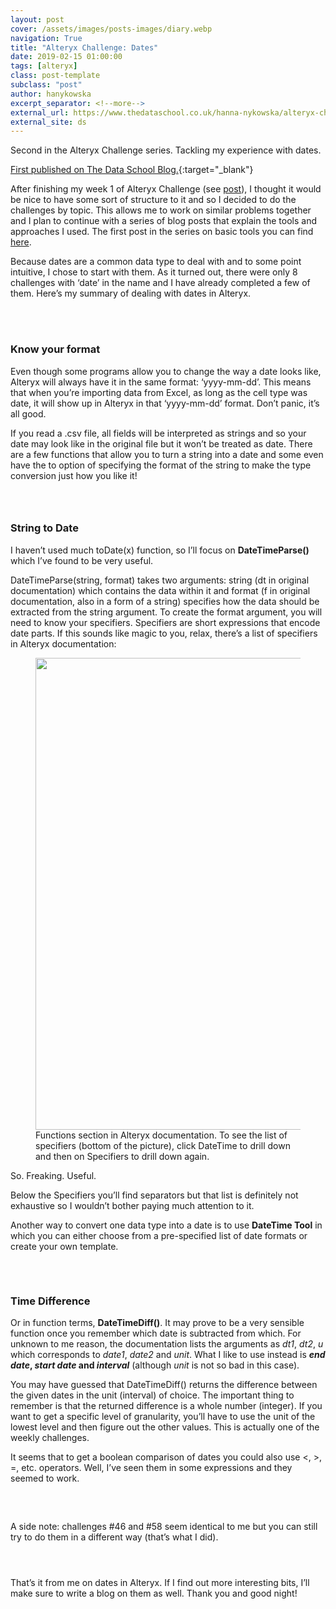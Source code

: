 ```yaml
---
layout: post
cover: /assets/images/posts-images/diary.webp
navigation: True
title: "Alteryx Challenge: Dates"
date: 2019-02-15 01:00:00
tags: [alteryx]
class: post-template
subclass: "post"
author: hanykowska
excerpt_separator: <!--more-->
external_url: https://www.thedataschool.co.uk/hanna-nykowska/alteryx-challenge-dates/
external_site: ds
---
```


Second in the Alteryx Challenge series. Tackling my experience with dates.

[First published on The Data School Blog.]({{page.external_url}}){:target="\_blank"}

<!--more-->

<p>After finishing my week 1 of Alteryx Challenge (see <a href="https://www.thedataschool.co.uk/hanna-nykowska/week-1-done-15-more-to-go/">post</a>), I thought it would be nice to have some sort of structure to it and so I decided to do the challenges by topic. This allows me to work on similar problems together and I plan to continue with a series of blog posts that explain the tools and approaches I used. The first post in the series on basic tools you can find <a href="https://www.thedataschool.co.uk/hanna-nykowska/alteryx-challenge-intro-to-alteryx/">here</a>.<br></p>

<p>Because dates are a common data type to deal with and to some point intuitive, I chose to start with them. As it turned out, there were only 8 challenges with ‘date’ in the name and I have already completed a few of them. Here’s my summary of dealing with dates in Alteryx.<br></p>

<div style="height:34px" aria-hidden="true" class="wp-block-spacer"></div>

<h3>Know your format</h3>

<p>Even though some programs allow you to change the way a date looks like, Alteryx will always have it in the same format: ‘yyyy-mm-dd’. This means that when you’re importing data from Excel, as long as the cell type was date, it will show up in Alteryx in that ‘yyyy-mm-dd’ format. Don’t panic, it’s all good.<br></p>

<p>If you read a .csv file, all fields will be interpreted as strings and so your date may look like in the original file but it won’t be treated as date. There are a few functions that allow you to turn a string into a date and some even have the to option of specifying the format of the string to make the type conversion just how you like it!<br></p>

<div style="height:29px" aria-hidden="true" class="wp-block-spacer"></div>

<h3>String to Date</h3>

<p>I haven’t used much toDate(x) function, so I’ll focus on <strong>DateTimeParse() </strong>which I’ve found to be very useful. <br></p>

<p>DateTimeParse(string, format) takes two arguments: string (dt in original documentation) which contains the data within it and format (f in original documentation, also in a form of a string) specifies how the data should be extracted from the string argument. To create the format argument, you will need to know your specifiers. Specifiers are short expressions that encode date parts. If this sounds like magic to you, relax, there&#8217;s a list of specifiers in Alteryx documentation:</p>

<figure class="wp-block-image"><img loading="lazy" width="1024" height="755" src="https://www.thedataschool.co.uk/content/images/wordpress/2019/02/specifiers-1024x755.png" alt="" class="wp-image-23676" srcset="https://www.thedataschool.co.uk/content/images/wordpress/2019/02/specifiers-1024x755.png 1024w, https://www.thedataschool.co.uk/content/images/wordpress/2019/02/specifiers-300x221.png 300w, https://www.thedataschool.co.uk/content/images/wordpress/2019/02/specifiers-768x566.png 768w, https://www.thedataschool.co.uk/content/images/wordpress/2019/02/specifiers.png 1029w" sizes="(max-width: 1024px) 100vw, 1024px" /><figcaption>Functions section in Alteryx documentation. To see the list of specifiers (bottom of the picture), click DateTime to drill down and then on Specifiers to drill down again. </figcaption></figure>

<p>So. Freaking. Useful.</p>

<p>Below the Specifiers you&#8217;ll find separators but that list is definitely not exhaustive so I wouldn&#8217;t bother paying much attention to it.</p>

<p>Another way to convert one data type into a date is to use <strong>DateTime Tool</strong> in which you can either choose from a pre-specified list of date formats or create your own template.</p>

<div style="height:32px" aria-hidden="true" class="wp-block-spacer"></div>

<h3>Time Difference</h3>

<p>Or in function terms, <strong>DateTimeDiff()</strong>. It may prove to be a very sensible function once you remember which date is subtracted from which. For unknown to me reason, the documentation lists the arguments as <em>dt1</em>, <em>dt2</em>, <em>u</em> which corresponds to <em>date1</em>, <em>date2</em> and <em>unit</em>. What I like to use instead is <em><strong>end date</strong></em><strong>, </strong><em><strong>start date</strong></em><strong> and </strong><em><strong>interval</strong></em> (although <em>unit</em> is not so bad in this case).</p>

<p>You may have guessed that DateTimeDiff() returns the difference between the given dates in the unit (interval) of choice. The important thing to remember is that the returned difference is a whole number (integer). If you want to get a specific level of granularity, you&#8217;ll have to use the unit of the lowest level and then figure out the other values. This is actually one of the weekly challenges.</p>

<p>It seems that to get a boolean comparison of dates you could also use &lt;, &gt;, =, etc. operators. Well, I&#8217;ve seen them in some expressions and they seemed to work.</p>

<div style="height:32px" aria-hidden="true" class="wp-block-spacer"></div>

<p>A side note: challenges #46 and #58 seem identical to me but you can still try to do them in a different way (that&#8217;s what I did).</p>

<div style="height:28px" aria-hidden="true" class="wp-block-spacer"></div>

<p>That&#8217;s it from me on dates in Alteryx. If I find out more interesting bits, I&#8217;ll make sure to write a blog on them as well. Thank you and good night!</p>
